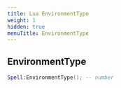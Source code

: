 ```yaml
---
title: Lua EnvironmentType
weight: 1
hidden: true
menuTitle: EnvironmentType
---
```

## EnvironmentType
```lua
Spell:EnvironmentType(); -- number
```
